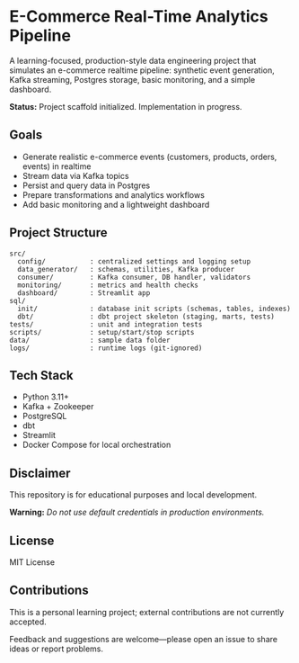 # E-Commerce Real-Time Analytics Pipeline

A learning-focused, production-style data engineering project that simulates an e-commerce realtime pipeline: synthetic event generation, Kafka streaming, Postgres storage, basic monitoring, and a simple dashboard.

**Status:** Project scaffold initialized. Implementation in progress.

## Goals

- Generate realistic e-commerce events (customers, products, orders, events) in realtime
- Stream data via Kafka topics
- Persist and query data in Postgres
- Prepare transformations and analytics workflows
- Add basic monitoring and a lightweight dashboard

## Project Structure

```
src/
  config/           : centralized settings and logging setup
  data_generator/   : schemas, utilities, Kafka producer
  consumer/         : Kafka consumer, DB handler, validators
  monitoring/       : metrics and health checks
  dashboard/        : Streamlit app
sql/
  init/             : database init scripts (schemas, tables, indexes)
  dbt/              : dbt project skeleton (staging, marts, tests)
tests/              : unit and integration tests
scripts/            : setup/start/stop scripts
data/               : sample data folder
logs/               : runtime logs (git-ignored)
```

## Tech Stack

- Python 3.11+
- Kafka + Zookeeper
- PostgreSQL
- dbt
- Streamlit
- Docker Compose for local orchestration

## Disclaimer

This repository is for educational purposes and local development.

**Warning:** _Do not use default credentials in production environments._

## License

MIT License

## Contributions

This is a personal learning project; external contributions are not currently accepted.

Feedback and suggestions are welcome—please open an issue to share ideas or report problems.
